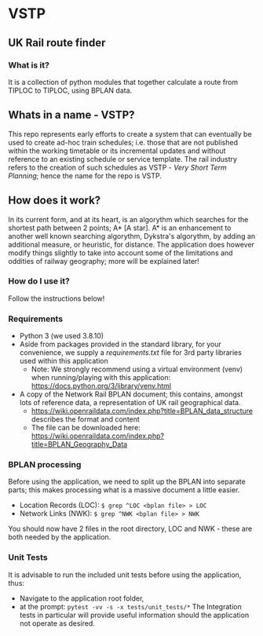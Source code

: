 # VSTP
## UK Rail route finder

### What is it?
It is a collection of python modules that together calculate a route from TIPLOC to TIPLOC, using BPLAN data.

## Whats in a name - VSTP?
This repo represents early efforts to create a system that can eventually be used to create ad-hoc train schedules; i.e. those that are not published within the working timetable or its incremental updates and without reference to an existing schedule or service template. The rail industry refers to the creation of such schedules as VSTP - *Very Short Term Planning*; hence the name for the repo is VSTP.

## How does it work?
In its current form, and at its heart, is an algorythm which searches for the shortest path between 2 points; A* [A star]. A* is an enhancement to another well known searching algorythm, Dykstra's algorythm, by adding an additional measure, or heuristic, for distance. The application does however modify things slightly to take into account some of the limitations and oddities of railway geography; more will be explained later!

### How do I use it?
Follow the instructions below!

### Requirements
* Python 3 (we used 3.8.10)
* Aside from packages provided in the standard library, for your convenience, we supply a *requirements.txt* file for 3rd party libraries used within this application
  * Note: We strongly recommend using a virtual environment (venv) when running/playing with this application: https://docs.python.org/3/library/venv.html
* A copy of the Network Rail BPLAN document; this contains, amongst lots of reference data, a representation of UK rail geographical data.
  * https://wiki.openraildata.com/index.php?title=BPLAN_data_structure describes the format and content
  * The file can be downloaded here: https://wiki.openraildata.com/index.php?title=BPLAN_Geography_Data

### BPLAN processing
Before using the application, we need to split up the BPLAN into separate parts; this makes processing what is a massive document a little easier.

* Location Records (LOC): ```$ grep ^LOC <bplan file> > LOC```
* Network Links (NWK): ```$ grep ^NWK <bplan file> > NWK```

You should now have 2 files in the root directory, LOC and NWK - these are both needed by the application.

### Unit Tests
It is advisable to run the included unit tests before using the application, thus:
* Navigate to the application root folder,
* at the prompt: ```pytest -vv -s -x tests/unit_tests/*```
The Integration tests in particular will provide useful information should the application not operate as desired.
